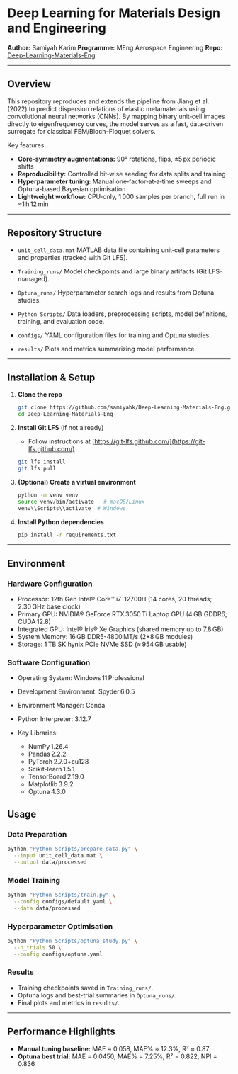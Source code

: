 # Deep Learning for Materials Design and Engineering

**Author:** Samiyah Karim
**Programme:** MEng Aerospace Engineering
**Repo:** [Deep-Learning-Materials-Eng](https://github.com/samiyahk/Deep-Learning-Materials-Eng)

---

## Overview

This repository reproduces and extends the pipeline from Jiang et al. (2022) to predict dispersion relations of elastic metamaterials using convolutional neural networks (CNNs). By mapping binary unit‑cell images directly to eigenfrequency curves, the model serves as a fast, data‑driven surrogate for classical FEM/Bloch–Floquet solvers.

Key features:

* **Core‑symmetry augmentations:** 90° rotations, flips, ±5 px periodic shifts
* **Reproducibility:** Controlled bit‑wise seeding for data splits and training
* **Hyperparameter tuning:** Manual one‑factor‑at‑a‑time sweeps and Optuna-based Bayesian optimisation
* **Lightweight workflow:** CPU‑only, 1 000 samples per branch, full run in ≈1 h 12 min

---

## Repository Structure

* `unit_cell_data.mat`
  MATLAB data file containing unit‑cell parameters and properties (tracked with Git LFS).

* `Training_runs/`
  Model checkpoints and large binary artifacts (Git LFS-managed).

* `Optuna_runs/`
  Hyperparameter search logs and results from Optuna studies.

* `Python Scripts/`
  Data loaders, preprocessing scripts, model definitions, training, and evaluation code.

* `configs/`
  YAML configuration files for training and Optuna studies.

* `results/`
  Plots and metrics summarizing model performance.

---

## Installation & Setup

1. **Clone the repo**

   ```bash
   git clone https://github.com/samiyahk/Deep-Learning-Materials-Eng.git
   cd Deep-Learning-Materials-Eng
   ```

2. **Install Git LFS** (if not already)

   * Follow instructions at [https://git-lfs.github.com/](https://git-lfs.github.com/)

   ```bash
   git lfs install
   git lfs pull
   ```

3. **(Optional) Create a virtual environment**

   ```bash
   python -m venv venv
   source venv/bin/activate   # macOS/Linux
   venv\\Scripts\\activate  # Windows
   ```

4. **Install Python dependencies**

   ```bash
   pip install -r requirements.txt
   ```

---

## Environment

### Hardware Configuration

* Processor: 12th Gen Intel® Core™ i7-12700H (14 cores, 20 threads; 2.30 GHz base clock)
* Primary GPU: NVIDIA® GeForce RTX 3050 Ti Laptop GPU (4 GB GDDR6; CUDA 12.8)
* Integrated GPU: Intel® Iris® Xe Graphics (shared memory up to 7.8 GB)
* System Memory: 16 GB DDR5-4800 MT/s (2×8 GB modules)
* Storage: 1 TB SK hynix PCIe NVMe SSD (≈ 954 GB usable)

### Software Configuration

* Operating System: Windows 11 Professional
* Development Environment: Spyder 6.0.5
* Environment Manager: Conda
* Python Interpreter: 3.12.7
* Key Libraries:

  * NumPy 1.26.4
  * Pandas 2.2.2
  * PyTorch 2.7.0+cu128
  * Scikit-learn 1.5.1
  * TensorBoard 2.19.0
  * Matplotlib 3.9.2
  * Optuna 4.3.0

## Usage

### Data Preparation

```bash
python "Python Scripts/prepare_data.py" \
  --input unit_cell_data.mat \
  --output data/processed
```

### Model Training

```bash
python "Python Scripts/train.py" \
  --config configs/default.yaml \
  --data data/processed
```

### Hyperparameter Optimisation

```bash
python "Python Scripts/optuna_study.py" \
  --n_trials 50 \
  --config configs/optuna.yaml
```

### Results

* Training checkpoints saved in `Training_runs/`.
* Optuna logs and best-trial summaries in `Optuna_runs/`.
* Final plots and metrics in `results/`.

---

## Performance Highlights

* **Manual tuning baseline:** MAE ≈ 0.058, MAE% ≈ 12.3%, R² ≈ 0.87
* **Optuna best trial:** MAE = 0.0450, MAE% = 7.25%, R² = 0.822, NPI = 0.836


